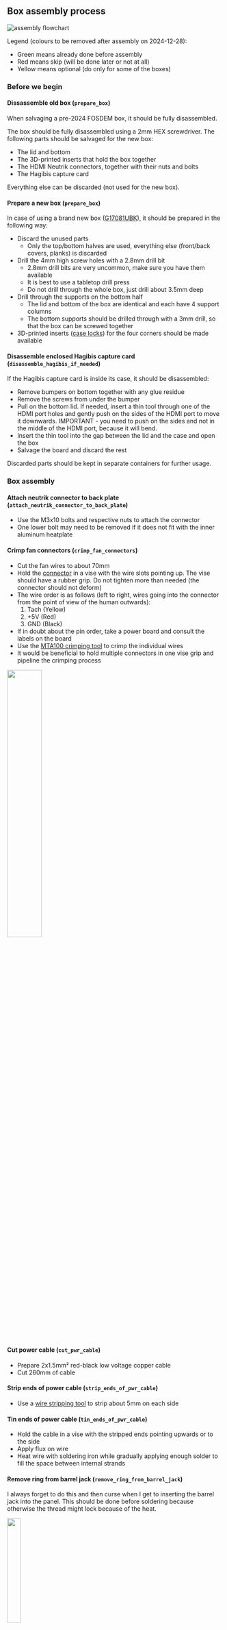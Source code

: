 ## Box assembly process


![assembly flowchart](assembly.svg)

Legend (colours to be removed after assembly on 2024-12-28):
- Green means already done before assembly
- Red means skip (will be done later or not at all)
- Yellow means optional (do only for some of the boxes)

### Before we begin


#### Dissassemble old box (`prepare_box`)

When salvaging a pre-2024 FOSDEM box, it should be fully disassembled.

The box should be fully disassembled using a 2mm HEX screwdriver.
The following parts should be salvaged for the new box:

- The lid and bottom
- The 3D-printed inserts that hold the box together
- The HDMI Neutrik connectors, together with their nuts and bolts
- The Hagibis capture card

Everything else can be discarded (not used for the new box).

#### Prepare a new box (`prepare_box`)

In case of using a brand new box ([G17081UBK](https://www.gainta.com/en/g17081ubk.html)), it should be prepared in the following way:

- Discard the unused parts
    - Only the top/bottom halves are used, everything else (front/back covers, planks) is discarded
- Drill the 4mm high screw holes with a 2.8mm drill bit
    - 2.8mm drill bits are very uncommon, make sure you have them available
    - It is best to use a tabletop drill press
    - Do not drill through the whole box, just drill about 3.5mm deep
- Drill through the supports on the bottom half
    - The lid and bottom of the box are identical and each have 4 support columns
    - The bottom supports should be drilled through with a 3mm drill, so that the box can be screwed together
- 3D-printed inserts ([case locks](https://github.com/FOSDEM/video/blob/master/hardware/brackets/case-lock.scad)) for the four corners should be made available

#### Disassemble enclosed Hagibis capture card (`disassemble_hagibis_if_needed`)

If the Hagibis capture card is inside its case, it should be disassembled:
- Remove bumpers on bottom together with any glue residue
- Remove the screws from under the bumper
- Pull on the bottom lid. If needed, insert a thin tool through one of the HDMI port holes and gently push on the sides of the HDMI port to move it downwards. IMPORTANT - you need to push on the sides and not in the middle of the HDMI port, because it will bend.
- Insert the thin tool into the gap between the lid and the case and open the box
- Salvage the board and discard the rest

Discarded parts should be kept in separate containers for further usage.

### Box assembly


#### Attach neutrik connector to back plate (`attach_neutrik_connector_to_back_plate`)

- Use the M3x10 bolts and respective nuts to attach the connector
- One lower bolt may need to be removed if it does not fit with the inner aluminum heatplate

#### Crimp fan connectors (`crimp_fan_connectors`)

- Cut the fan wires to about 70mm
- Hold the [connector](https://www.te.com/en/product-3-640443-3.html) in a vise with the wire slots pointing up. The vise should have a rubber grip. Do not tighten more than needed (the connector should not deform)
- The wire order is as follows (left to right, wires going into the connector from the point of view of the human outwards):
    1. Tach (Yellow)
    2. +5V (Red)
    3. GND (Black)
- If in doubt about the pin order, take a power board and consult the labels on the board
- Use the [MTA100 crimping tool](https://www.modellbahnunion.com/HO-gauge/Crimping-tool.htm?shop=modellbahn-union-en&a=article&ProdNr=Zimo-CRIMPTOOL&p=802) to crimp the individual wires
- It would be beneficial to hold multiple connectors in one vise grip and pipeline the crimping process

<img src="pics/crimp_fan_connectors.jpg" width="40%" />

#### Cut power cable (`cut_pwr_cable`)

- Prepare 2x1.5mm² red-black low voltage copper cable
- Cut 260mm of cable

#### Strip ends of power cable (`strip_ends_of_pwr_cable`)

- Use a [wire stripping tool](https://www.knipex.com/products/wire-strippers-and-stripping-tools/knipex-precistrip16/knipex-precistrip16/1252195) to strip about 5mm on each side

#### Tin ends of power cable (`tin_ends_of_pwr_cable`)

- Hold the cable in a vise with the stripped ends pointing upwards or to the side
- Apply flux on wire
- Heat wire with soldering iron while gradually applying enough solder to fill the space between internal strands

#### Remove ring from barrel jack (`remove_ring_from_barrel_jack`)

I always forget to do this and then curse when I get to inserting the barrel jack into the panel.
This should be done before soldering because otherwise the thread might lock because of the heat.

<img src="pics/remove_ring_from_barrel_jack.jpg" width="25%" />

#### Solder power cable to barrel jack (`solder_pwr_cable_to_barrel_jack`)

- Hold the [barrel jack](https://www.schurter.com/en/datasheet/4840.2200) in a vise
- Solder the wires to the pins in the following configuration:
    - The bigger plank is the (+) wire (red cable)
    - The pin opposite that plank is the (-) wire
    - The third pin is unused

<img src="pics/solder_pwr_cable_to_barrel_jack.jpg" width="40%" />


#### Insert power cable through back panel (`insert_pwr_cable_through_back_panel`)

Do not forget to do this before attaching the terminal!

#### Insert ring on barrel jack (`insert_ring_on_barrel_jack`)

Do not forget to do this before attaching the terminal!

#### Attach terminal to power cables (`attach_terminal_to_pwr_cable`, `attach_terminal_to_radxa_pwr_cable`))

- Use 1.5mm flathead screwdriver
- Attach a [Plug-in terminal](https://store.comet.bg/Catalogue/Product/45028/) to the wires.
Looking at the terminal from the front (holes), the pin order is the following:
    - Left pin is +12V (red)
    - Right pin is GND (black)
- If in doubt about the pin order, take a power board and consult the labels on the board
- Repeat the steps for both the power cable and the radxa power cable

<img src="pics/attach_terminal_to_pwr_cable.jpg" width="25%" />
<img src="pics/attach_terminal_to_radxa_pwr_cable.png" width="25%" />

#### Strip ends of radxa power cable (`strip_ends_of_radxa_pwr_cable`)

- The cables come with the ends stripped to about 2mm - they should instead be stripped to 5mm

#### Mount fuse on power brd (`mount_fuse_on_pwr_brd`)

- Snap the fuse onto the fuse holder
<img src="pics/mount_fuse_on_pwr_brd.png" width="30%" />

#### Mount teensy on audio brd (`mount_teensy_on_audio_brd`)

- The teensy's direction is indicated by the "USB" label on the silkscreen
- Lay the audio board on a flat, soft surface
- Gently push the teensy downwards with two fingers placed symmetrically

<img src="pics/mount_teensy_on_audio_brd.png" width="35%" />

#### Place display on display hat (`place_display_on_display_hat`)

- Push the display onto the header, in a way that all holes align

#### Remove artifacts from display holders (`remove_artifacts_from_display_holders`)

- Use a 4mm drill bit or a knife to remove artifacts from the bottom of the holes

#### Connect micro hdmi cable (`connect_micro_hdmi_cable`)

- The cable should be connected between the port labeled **HDMI1** on the Radxa and the neutrik connector on the back panel

#### Dilate radxa holes (`dilate_radxa_holes`)

- Use a 3mm drill to drill through the holes on the Radxa X4
- Use a paintbrush/vacuum cleaner to remove dust

#### Apply threadlock to baseplate (`apply_threadlock_to_baseplate`)

- Drop a single drop of [Loctite 242](https://www.henkel-adhesives.com/us/en/product/threadlockers/loctite_2430.1329467.html)
into the threaded standoffs that will be used

#### Clean baseplate thermal area (`clean_baseplate_thermal_area`)

- Use a cotton swab and isopropyl alcohol to clean the area where the CPU will contact the baseplate.
This is between the two rectangular cutouts under the Radxa X4.

<img src="pics/clean_baseplate_thermal_area.png" width="40%" />

#### Clean radxa cpu (`clean_radxa_cpu`)

- Use a cotton swab and isopropyl alcohol to clean the CPU crystal

#### Prepare thermal pad (`prepare_thermal_pad`)

- Cut an approx 18x20mm rectangle of 1.5mm thick thermal pad
- Remove protecting films from both sides

#### Stick thermal pad on radxa (`stick_thermal_pad_on_radxa`)

- Stick thermal pad onto CPU crystal

#### Mount radxa on baseplate (`mount_radxa_on_baseplate`)

- Without tightening, screw the Radxa board with M3x4 bolts
- Tighten diagonally

#### Mount display holders on baseplate (`mount_display_holders_on_baseplate`)

- Screw the display holders onto the baseplate with M3x5 bolts

<img src="pics/mount_display_holders_on_baseplate.png" width="35%" />

#### Mount hagibis rear on baseplate (`mount_hagibis_rear_on_baseplate`)

- Use M4x5 bolts in the two rear holes of the Hagibis capture card. They might require some effort to screw in - this is fine.
- This must be done before bolting the front holes, since the rear holes use thicker bolts that guide the board orientation.

<img src="pics/mount_hagibis_rear_on_baseplate.png" width="35%" />

#### Mount hagibis front on baseplate (`mount_hagibis_front_on_baseplate`)

- Use M3x4 bolts

#### Mount switch, power and audio boards on baseplate (`mount_sap_on_baseplate`)

- Use M3x4 bolts to mount boards to the baseplate
- Tighten diagonally

#### Place display hat on display holders (`place_display_hat_on_display_holders`)

- The display hat PCB slides into the rear slit, while the display slides into the front slit
- The MTA100 connectors should be on top

#### Place radxa hat on radxa without connecting (`place_radxa_hat_on_radxa_without_connecting`)

- We will later have to click the bootsel button that is under the radxa hat, so
there's no need to plug the hat in now - just place it on top of the Radxa, so that the
cabling layout can be realistic.

#### Base assembled (`base_assembled`)

Preparation is now done, and we can begin cable management.

<img src="pics/base_assembled.png" width="80%" />

#### Connect power cable to power board (`connect_pwr_cable_to_pwr_board`)

- Insert the terminal into the right terminal (labeled "PWR IN").
- Do not swap the two terminals!

#### Connect radxa to power board (`connect_radxa_to_pwr_board`)

- Insert the terminal into the left terminal (labeled "PWR OUT").
- Do not swap the two terminals!
- On the radxa side, connect to "PWR IN" and match the negative cable - it is labeled with a minus:

<img src="pics/connect_radxa_to_pwr_board.png" width="25%" />

#### [Mark](https://github.com/markvdb) confusing MTA100 cables (`mark_duped_mta100_cables`):

- Use red paint (or nail polish) to mark the two end connectors of the following MTA100 cables:
    - The AudioBoard:DisplayHat cable (8pins, 225mm; the longer 8pin one)
    - The PowerBoard:Switch cable (2pins, 215mm; this is half of the 2pin cables)

#### [Mark](https://github.com/markvdb) confusing MTA100 connectors (`mark_duped_mta100_connectors`):

- Use red paint (or nail polish) to mark the following connectors on the PCBs:
    - The 8-pin connector on the Audio Board
    - The 8-pin connector labeled "SIDE" on the Display Hat
    - The 2-pin connector on the Switch Board
    - The 2-pin connector on the Power Board labeled "+5V"

#### Connect all 6 mta100 cables (`connect_all_6_mta100_cables`)

- Connect The following cables:
    - RadxaHat:Switch, 6pin, 275mm
    - RadxaHat:DisplayHat, 8pin, 185mm
    - RadxaHat:PowerBoard, 4pin, 180mm
    - PowerBoard:Switch, marked red, 2pin, 215mm
    - PowerBoard:DisplayHat, 2pin, 215mm
    - AudioBoard:DisplayHat, marked red, 8pin, 225mm

#### Connect audio jack cable (`connect_audio_jack_cable`)

- Connect the 3.5mm audio cable between the Hagibis audio output and the Audio Board's internal input

#### Connect fans to power brd (`connect_fans_to_pwr_brd`)

- Connect the fans to the FAN1 and FAN2 connectors on the power board

#### Connect micro usb cable (`connect_micro_usb_cable`)

- Connect the USBA-MicroUSB cable between the USB-2 port of the radxa (coloured black, not blue) and the teensy

#### Connect ptru usb cable (`connect_ptru_usb_cable`)

- Connect an USB-3 A-A cable between the Power Board internal USB-A connector and an USB-3 port on the Radxa

#### Connect hagibis usb cable (`connect_hagibis_usb_cable`)

- Connect an USB-3 A-A cable between the Hagibis internal USB-A connector and an USB-3 port on the Radxa

#### Connect ethernet cable (`connect_ethernet_cable`)

- Connect an RJ45 patch cable between the internal RJ45 port of the switch and the RJ45 port on the Radxa

#### Attach cables to baseplate (`attach_cables_to_baseplate`)

- Use screw-in cable ties to attach the cables to the baseplate
- Fix the cable ties in place with flanged nuts
- Use an already-built box as a template for the topology. If one is not available, ~use your imagination~ look at the picture in `base_assembled`!

#### Base wired (`base_wired`)

- We are now done with everything on the baseplate!

#### Attach front panel to audio brd (`attach_front_panel_to_audio_brd`)

- Be careful with the XLR connector pins
- Make sure the XLR connectors fit nicely into the holes

#### Slide base and panels into box (`slide_base_and_panels_into_box`)

- Make sure that the bottom half of the box is actually a bottom and not a lid
(the holes are drilled through, and if the box is an old one, one of the grill bars is broken)
- If the box is an old one, make sure the slit for fans on the baseplate is not oriented
towards the broken grill
- Slide the front panel and base assembly in

#### Attach onlyfans to box (`attach_onlyfans_to_box`)

- Use 3x 2.5mm-wide cable ties to tie through the bottom holes of the fans
    - One of them ties the two middle holes (next to each other) to one of the box bars
    - The other two tie the faraway holes on the two sides
- Make sure the tying happens on the inside, and not on the outside

<img src="pics/attach_onlyfans_to_box.png" width="35%" />

#### Attach base to box (`attach_base_to_box`)

- On all 6 accessible plastic columns, arrange the following:
    - 2x 1mm washers with 8mm internal diameter (bkp washers)
    - 1x 1mm washer with 3mm internal diameter
- Use M3x4 screws to fix them
    - **DO NOT TIGHTEN** - the plastic thread is very easy to snap!

#### Stick battery to baseplate (`stick_battery_to_baseplate`)

- Choose an appropriate slot to stick the battery, so that it doesn't dangle off the Radxa

#### Connect box to power and network (`connect_box_to_power_and_network`)

You know how to do this.

#### Verify blue smoke still inside (`verify_blue_smoke_still_inside`)

You know how to do this.

#### Record box id and MAC address (`record_box_id_and_mac_address`)

- Check DHCP for the mac address of the box
- Record it with its number in a file
- Label the box with its number

#### Click both bootsel btns (`click_both_bootsel_btns`)

- The RP2040 bootsel button on the top side of the Radxa
- The Teensy bootsel button on the teensy

#### Attach radxa hat (`attach_radxa_hat`)

- Press the Radxa hat down firmly onto the header

#### Run provisioning script (`run_provisioning_script`)

- **FIXME**: undocumented (do some ansible magic)

#### Verify status on display (`verify_status_on_display`)

- The audio displays should show levels
- The main display should show video-status (and not dr seus)

#### Insert 3D printed case locks into box slits (`insert_case_locks`)

- 4 locks

#### Close box (`close_box`)

- Make sure the front and back panels are firmly enclosed in their slits

#### Screw box shut (`screw_box_shut`)

- **FIXME**: I have no idea how to do this

#### Done (`done`)

- Drink some Rakia
